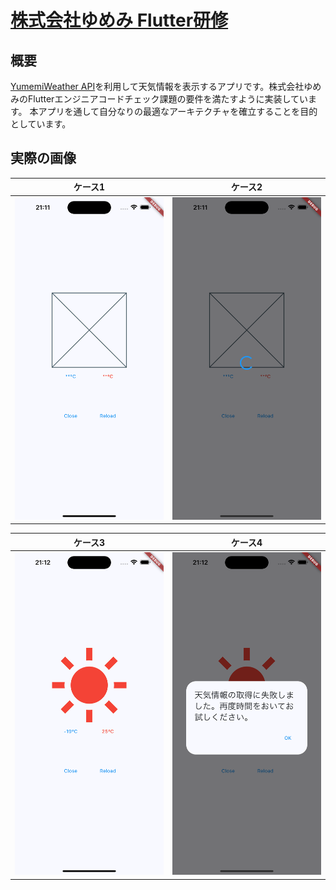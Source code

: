 # [株式会社ゆめみ Flutter研修](https://github.com/yumemi-inc/flutter-training-template)

## 概要
[YumemiWeather API](https://yumemi-inc.github.io/flutter-training-template/)を利用して天気情報を表示するアプリです。株式会社ゆめみのFlutterエンジニアコードチェック課題の要件を満たすように実装しています。
本アプリを通して自分なりの最適なアーキテクチャを確立することを目的としています。

## 実際の画像
| ケース1 | ケース2 |
|:---:|:---:|
| ![初期状態](assets/image01.png) | ![ローディング時](assets/image02.png) |

| ケース3 | ケース4 |
|:---:|:---:|
| ![天気取得時](assets/image03.png) | ![エラー時](assets/image04.png) |